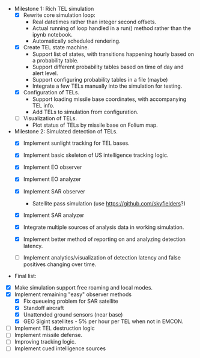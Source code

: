 * Milestone 1: Rich TEL simulation
    - [X] Rewrite core simulation loop:
        - Real datetimes rather than integer second offsets.
        - Actual running of loop handled in a run() method rather than the ipynb notebook.
        - Automatically scheduled rendering.
    - [X] Create TEL state machine.
        - Support list of states, with transitions happening hourly based on a probability table.
        - Support different probability tables based on time of day and alert level.
        - Support configuring probability tables in a file (maybe)
        - Integrate a few TELs manually into the simulation for testing.
    - [X] Configuration of TELs.
        - Support loading missile base coordinates, with accompanying TEL info.
        - Add TELs to simulation from configuration.
    - [ ] Visualization of TELs.
        - Plot status of TELs by missile base on Folium map.

* Milestone 2: Simulated detection of TELs.
    - [X] Implement sunlight tracking for TEL bases.
    - [X] Implement basic skeleton of US intelligence tracking logic.
    - [X] Implement EO observer
    - [X] Implement EO analyzer
    - [X] Implement SAR observer
        - Satellite pass simulation (use https://github.com/skyfielders?)
    - [X] Implement SAR analyzer
    - [X] Integrate multiple sources of analysis data in working simulation.
    - [X] Implement better method of reporting on and analyzing detection latency.
    - [ ] Implement analytics/visualization of detection latency and false positives changing over time.
    
    
    
    
* Final list:
 - [X] Make simulation support free roaming and local modes.
 - [X] Implement remaining "easy" observer methods
    - [X] Fix queueing problem for SAR satellite
    - [X] Standoff aircraft
    - [X] Unattended ground sensors (near base)
    - [X] GEO Sigint satellites - 5% per hour per TEL when not in EMCON.
 - [ ] Implement TEL destruction logic
 - [ ] Implement missile defense.
 - [ ] Improving tracking logic.
 - [ ] Implement cued intelligence sources